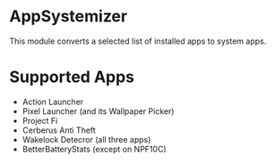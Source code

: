 # AppSystemizer
This module converts a selected list of installed apps to system apps.

# Supported Apps
* Action Launcher
* Pixel Launcher (and its Wallpaper Picker)
* Project Fi
* Cerberus Anti Theft
* Wakelock Detecror (all three apps)
* BetterBatteryStats (except on NPF10C)